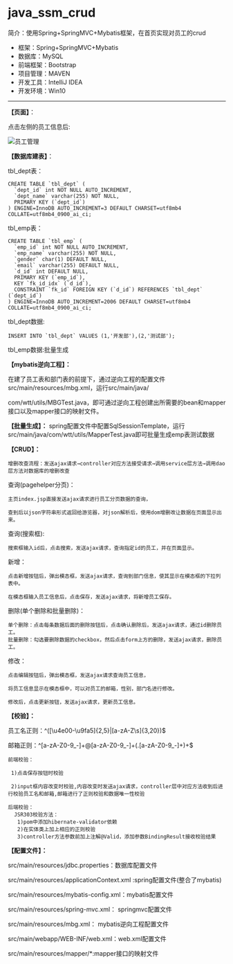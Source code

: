 # java\_ssm\_crud

简介：使用Spring+SpringMVC+Mybatis框架，在首页实现对员工的crud


* 框架：Spring+SpringMVC+Mybatis
* 数据库：MySQL
* 前端框架：Bootstrap
* 项目管理：MAVEN
* 开发工具：IntelliJ IDEA
* 开发环境：Win10

---

**【页面】**：

点击左侧的员工信息后:

![员工管理](https://user-images.githubusercontent.com/48614834/121118971-60fa8580-c84d-11eb-9411-bb8cbd4559b5.png)


**【数据库建表】**：

tbl_dept表：

```
CREATE TABLE `tbl_dept` (
  `dept_id` int NOT NULL AUTO_INCREMENT,
  `dept_name` varchar(255) NOT NULL,
  PRIMARY KEY (`dept_id`)
) ENGINE=InnoDB AUTO_INCREMENT=3 DEFAULT CHARSET=utf8mb4 COLLATE=utf8mb4_0900_ai_ci;
```

tbl_emp表：

```
CREATE TABLE `tbl_emp` (
  `emp_id` int NOT NULL AUTO_INCREMENT,
  `emp_name` varchar(255) NOT NULL,
  `gender` char(1) DEFAULT NULL,
  `email` varchar(255) DEFAULT NULL,
  `d_id` int DEFAULT NULL,
  PRIMARY KEY (`emp_id`),
  KEY `fk_id_idx` (`d_id`),
  CONSTRAINT `fk_id` FOREIGN KEY (`d_id`) REFERENCES `tbl_dept` (`dept_id`)
) ENGINE=InnoDB AUTO_INCREMENT=2006 DEFAULT CHARSET=utf8mb4 COLLATE=utf8mb4_0900_ai_ci;
```

tbl_dept数据:
```
INSERT INTO `tbl_dept` VALUES (1,'开发部'),(2,'测试部');
```

tbl_emp数据:批量生成


**【mybatis逆向工程】：**

在建了员工表和部门表的前提下，通过逆向工程的配置文件src/main/resources/mbg.xml，运行src/main/java/

com/wtt/utils/MBGTest.java，即可通过逆向工程创建出所需要的bean和mapper接口以及mapper接口的映射文件。


**【批量生成】：**
spring配置文件中配置SqlSessionTemplate，运行src/main/java/com/wtt/utils/MapperTest.java即可批量生成emp表测试数据


**【CRUD】：**

	增删改查流程：发送ajax请求→controller对应方法接受请求→调用service层方法→调用dao层方法对数据库的增删改查


查询(pagehelper分页)：

	主页index.jsp直接发送ajax请求进行员工分页数据的查询，
	
	查到后以json字符串形式返回给游览器，对json解析后，使用dom增删改让数据在页面显示出来。
查询(搜索框):

	搜索框输入id后，点击搜索，发送ajax请求，查询指定id的员工，并在页面显示。

新增：

	点击新增按钮后，弹出模态框，发送ajax请求，查询到部门信息，使其显示在模态框的下拉列表中。
	
	在模态框输入员工信息后，点击保存，发送ajax请求，将新增员工保存。

删除(单个删除和批量删除)：

	单个删除：点击每条数据后面的删除按钮后，点击确认删除后，发送ajax请求，通过id删除员工。
	批量删除：勾选要删除数据的checkbox，然后点击form上方的删除，发送ajax请求，删除员工。

修改：

	点击编辑按钮后，弹出模态框，发送ajax请求查询员工信息，
	
	将员工信息显示在模态框中，可以对员工的邮箱，性别，部门名进行修改。
	
	修改后，点击更新按钮，发送ajax请求，更新员工信息。


**【校验】：**

员工名正则：^([\u4e00-\u9fa5]{2,5}|[a-zA-Z\s]{3,20})$

邮箱正则：^[a-zA-Z0-9_-]+@[a-zA-Z0-9_-]+(\.[a-zA-Z0-9_-]+)+$

	前端校验：

	 1)点击保存按钮时校验 

	 2)input框内容改变时校验,内容改变时发送ajax请求，controller层中对应方法收到后进行校验员工名和邮箱,邮箱进行了正则校验和数据唯一性校验

	后端校验：
	  JSR303校验方法：
	   1)pom中添加hibernate-validator依赖
	   2)在实体类上加上相应的正则校验
	   3)controller方法参数前加上注解@Valid，添加参数BindingResult接收校验结果

**【配置文件】：**

src/main/resources/jdbc.properties：数据库配置文件

src/main/resources/applicationContext.xml :spring配置文件(整合了mybatis)

src/main/resources/mybatis-config.xml：mybatis配置文件

src/main/resources/spring-mvc.xml： springmvc配置文件

src/main/resources/mbg.xml： mybatis逆向工程配置文件

src/main/webapp/WEB-INF/web.xml：web.xml配置文件

src/main/resources/mapper/*:mapper接口的映射文件





